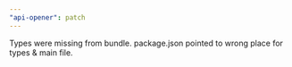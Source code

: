 ```yaml
---
"api-opener": patch
---
```


Types were missing from bundle. package.json pointed to wrong place for types & main file.
